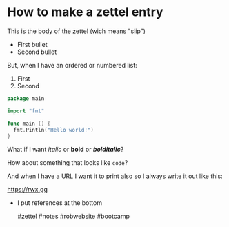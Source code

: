 # How to make a zettel entry

This is the body of the zettel (wich means "slip")

* First bullet
* Second bullet

But, when I have an ordered or numbered list:

1. First
2. Second

```go
package main

import "fmt"

func main () {
  fmt.Pintln("Hello world!")
}
```

What if I want *italic* or **bold** or ***bolditalic***?

How about something that looks like `code`?

And when I have a URL I want it to print also so I always write it out like this:

https://rwx.gg

* I put references at the bottom 

    #zettel #notes #robwebsite #bootcamp
